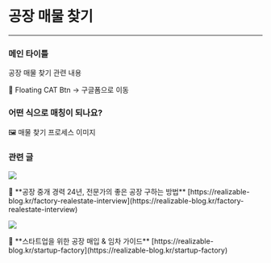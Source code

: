 # 공장 매물 찾기

---

### 메인 타이틀

공장 매물 찾기 관련 내용

<aside>
💬 Floating CAT Btn → 구글폼으로 이동

</aside>

### 어떤 식으로 매칭이 되나요?

<aside>
🖼️ 매물 찾기 프로세스 이미지

</aside>

### 관련 글

![](https://images.unsplash.com/photo-1496247749665-49cf5b1022e9?ixlib=rb-4.0.3&q=85&fm=jpg&crop=entropy&cs=srgb)

<aside>
💬 **공장 중개 경력 24년, 전문가의 좋은 공장 구하는 방법**
[https://realizable-blog.kr/factory-realestate-interview](https://realizable-blog.kr/factory-realestate-interview)

</aside>

![](https://images.unsplash.com/photo-1496247749665-49cf5b1022e9?ixlib=rb-4.0.3&q=85&fm=jpg&crop=entropy&cs=srgb)

<aside>
💬 **스타트업을 위한 공장 매입 & 임차 가이드**
[https://realizable-blog.kr/startup-factory](https://realizable-blog.kr/startup-factory)

</aside>